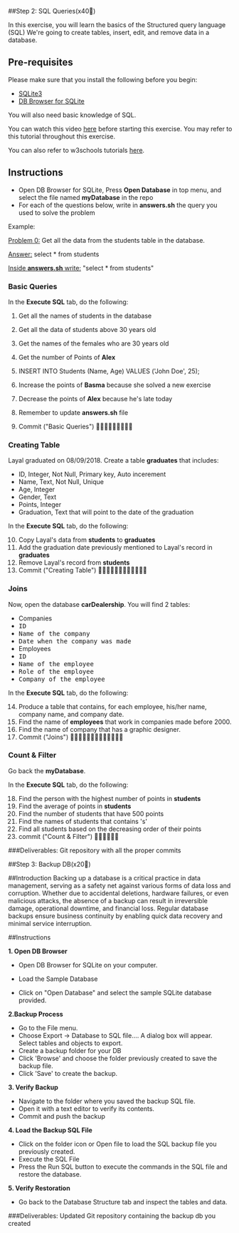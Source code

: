 ##Step 2: SQL Queries(x40🔑)

In this exercise, you will learn the basics of the Structured query language (SQL)
We're going to create tables, insert, edit, and remove data in a database.


## Pre-requisites

Please make sure that you install the following before you begin:
- [SQLite3](https://www.sqlite.org/download.html)
- [DB Browser for SQLite](https://sqlitebrowser.org/)

You will also need basic knowledge of SQL. 

You can watch this video [here](https://www.freecodecamp.org/news/quincylarson/sql-and-databases-full-course--FLkLcFzA) before starting this exercise. You may refer to this tutorial throughout this exercise.

You can also refer to w3schools tutorials [here](https://www.w3schools.com/sql/default.asp).

## Instructions

- Open DB Browser for SQLite, Press **Open Database** in top menu, and select the file named **myDatabase** in the repo
- For each of the questions below, write in **answers.sh** the query you used to solve the problem

Example:

<u>Problem 0:</u> Get all the data from the students table in the database.

<u>Answer:</u> select * from students

<u>Inside **answers.sh** write:</u> "select * from students"

### Basic Queries

In the **Execute SQL** tab, do the following: 
1. Get all the names of students in the database
2. Get all the data of students above 30 years old
3. Get the names of the females who are 30 years old
4. Get the number of Points of **Alex**
5. INSERT INTO Students (Name, Age)
VALUES ('John Doe', 25);

6. Increase the points of **Basma** because she solved a new exercise
7. Decrease the points of **Alex** because he's late today
8. Remember to update **answers.sh** file
9. Commit ("Basic Queries") 🔑🔑🔑🔑🔑🔑🔑🔑🔑

### Creating Table

Layal graduated on 08/09/2018. Create a table **graduates** that includes:
- ID, Integer, Not Null, Primary key, Auto incerement
- Name, Text, Not Null, Unique
- Age, Integer
- Gender, Text
- Points, Integer
- Graduation, Text that will point to the date of the graduation

In the **Execute SQL** tab, do the following:

10. Copy Layal's data from **students** to **graduates**
11. Add the graduation date previously mentioned to Layal's record in **graduates**
12. Remove Layal's record from **students**
13. Commit ("Creating Table") 🔑🔑🔑🔑🔑🔑🔑🔑🔑🔑🔑🔑

### Joins

Now, open the database **carDealership**. You will find 2 tables:
- Companies
 - <kbd>ID</kbd>
 - <kbd>Name of the company</kbd>
 - <kbd>Date when the company was made</kbd>
- Employees
 - <kbd>ID</kbd>
 - <kbd>Name of the employee</kbd>
 - <kbd>Role of the employee</kbd>
 - <kbd>Company of the employee</kbd>
 
In the **Execute SQL** tab, do the following:

14. Produce a table that contains, for each employee, his/her name, company name, and company date.
15. Find the name of **employees** that work in companies made before 2000.
16. Find the name of company that has a graphic designer.
17. Commit ("Joins") 🔑🔑🔑🔑🔑🔑🔑🔑🔑🔑🔑🔑🔑

### Count & Filter

Go back the **myDatabase**.

In the **Execute SQL** tab, do the following:

18. Find the person with the highest number of points in **students**
19. Find the average of points in **students**
20. Find the number of students that have 500 points
21. Find the names of students that contains 's'
22. Find all students based on the decreasing order of their points
23. commit ("Count & Filter") 🔑🔑🔑🔑🔑🔑

###Deliverables:
Git repository with all the proper commits


##Step 3: Backup DB(x20🔑)

##Introduction
Backing up a database is a critical practice in data management, serving as a safety net against various forms of data loss and corruption. Whether due to accidental deletions, hardware failures, or even malicious attacks, the absence of a backup can result in irreversible damage, operational downtime, and financial loss. Regular database backups ensure business continuity by enabling quick data recovery and minimal service interruption.


##Instructions

**1. Open DB Browser**

- Open DB Browser for SQLite on your computer.

- Load the Sample Database

- Click on "Open Database" and select the sample SQLite database provided.


**2.Backup Process** 

- Go to the File menu.
- Choose Export -> Database to SQL file....
A dialog box will appear. Select tables and objects to export.
- Create a backup folder for your DB
- Click 'Browse' and choose the folder previously created to save the backup file.
- Click 'Save' to create the backup.

**3. Verify Backup**

- Navigate to the folder where you saved the backup SQL file.
- Open it with a text editor to verify its contents.
- Commit and push the backup

**4. Load the Backup SQL File**

- Click on the folder icon or Open file to load the SQL backup file you previously created.
- Execute the SQL File
- Press the Run SQL button to execute the commands in the SQL file and restore the database.

**5. Verify Restoration**

- Go back to the Database Structure tab and inspect the tables and data.

###Deliverables:
Updated Git repository containing the backup db you created
